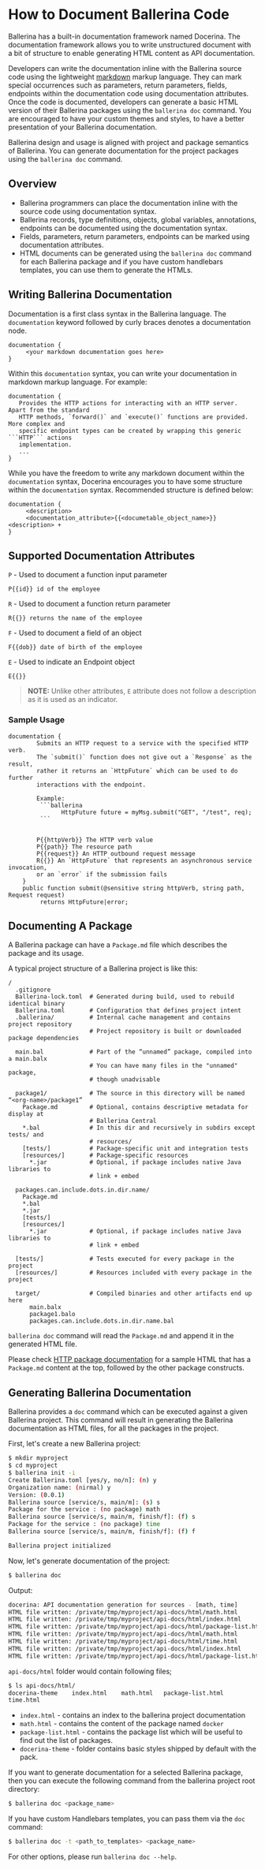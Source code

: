 # How to Document Ballerina Code

Ballerina has a built-in documentation framework named Docerina. The documentation framework allows you to write unstructured document with a bit of structure to enable generating HTML content as API documentation.

Developers can write the documentation inline with the Ballerina source code using the lightweight [markdown](https://daringfireball.net/projects/markdown/syntax) markup language. They can mark special occurrences such as parameters, return parameters, fields, endpoints within the documentation code using documentation attributes. Once the code is documented, developers can generate a basic HTML version of their Ballerina packages using the `ballerina doc` command. You are encouraged to have your custom themes and styles, to have a better presentation of your Ballerina documentation. 

Ballerina design and usage is aligned with project and package semantics of Ballerina. You can generate documentation for the project packages using the ``ballerina doc`` command.


## Overview

* Ballerina programmers can place the documentation inline with the source code using documentation syntax.
* Ballerina records, type definitions, objects, global variables, annotations, endpoints can be documented using the documentation syntax.
* Fields, parameters, return parameters, endpoints can be marked using documentation attributes.
* HTML documents can be generated using the ``ballerina doc`` command for each Ballerina package and if you have custom handlebars templates, you can use them to generate the HTMLs.

## Writing Ballerina Documentation

Documentation is a first class syntax in the Ballerina language. The `documentation` keyword followed by curly braces denotes a documentation node.

```
documentation {
     <your markdown documentation goes here>
}
```

Within this `documentation` syntax, you can write your documentation in markdown markup language. For example:

```
documentation {
   Provides the HTTP actions for interacting with an HTTP server. Apart from the standard 
   HTTP methods, `forward()` and `execute()` functions are provided. More complex and 
   specific endpoint types can be created by wrapping this generic ```HTTP``` actions 
   implementation.
   ...
}
```

While you have the freedom to write any markdown document within the `documentation` syntax, Docerina encourages you to have some structure within the `documentation` syntax. Recommended structure is defined below:

```
documentation {
     <description>
     <documentation_attribute>{{<documetable_object_name>}} <description> +
}
```

## Supported Documentation Attributes

`P` - Used to document a function input parameter
```
P{{id}} id of the employee
```
`R` - Used to document a function return parameter
```
R{{}} returns the name of the employee
```
`F` - Used to document a field of an object
```
F{{dob}} date of birth of the employee
```
`E` - Used to indicate an Endpoint object
```
E{{}}
```
> **NOTE:** Unlike other attributes, `E` attribute does not follow a description as it is used as an indicator.


### Sample Usage

```ballerina
documentation {
        Submits an HTTP request to a service with the specified HTTP verb.
        The `submit()` function does not give out a `Response` as the result,
        rather it returns an `HttpFuture` which can be used to do further 
        interactions with the endpoint.
        
        Example:
         ```ballerina
               HttpFuture future = myMsg.submit("GET", "/test", req);
         ```


        P{{httpVerb}} The HTTP verb value
        P{{path}} The resource path
        P{{request}} An HTTP outbound request message
        R{{}} An `HttpFuture` that represents an asynchronous service invocation, 
        or an `error` if the submission fails
    }
    public function submit(@sensitive string httpVerb, string path, Request request) 
         returns HttpFuture|error;
```

## Documenting A Package

A Ballerina package can have a `Package.md` file which describes the package and its usage.

A typical project structure of a Ballerina project is like this:

```
/
  .gitignore
  Ballerina-lock.toml  # Generated during build, used to rebuild identical binary
  Ballerina.toml       # Configuration that defines project intent
  .ballerina/          # Internal cache management and contains project repository
                       # Project repository is built or downloaded package dependencies

  main.bal             # Part of the “unnamed” package, compiled into a main.balx
                       # You can have many files in the "unnamed" package, 
                       # though unadvisable

  package1/            # The source in this directory will be named “<org-name>/package1” 
    Package.md         # Optional, contains descriptive metadata for display at 
                       # Ballerina Central
    *.bal              # In this dir and recursively in subdirs except tests/ and 
                       # resources/
    [tests/]           # Package-specific unit and integration tests
    [resources/]       # Package-specific resources
      *.jar            # Optional, if package includes native Java libraries to 
                       # link + embed 
    
  packages.can.include.dots.in.dir.name/
    Package.md
    *.bal
    *.jar
    [tests/]         
    [resources/]     
      *.jar            # Optional, if package includes native Java libraries to 
                       # link + embed 

  [tests/]             # Tests executed for every package in the project
  [resources/]         # Resources included with every package in the project

  target/              # Compiled binaries and other artifacts end up here
      main.balx
      package1.balo
      packages.can.include.dots.in.dir.name.bal
```

`ballerina doc` command will read the `Package.md` and append it in the generated HTML file.

Please check [HTTP package documentation](https://ballerina.io/learn/api-docs/ballerina/http.html) for a sample HTML that has a `Package.md` content at the top, followed by the other package constructs.


## Generating Ballerina Documentation

Ballerina provides a `doc` command which can be executed against a given Ballerina project. This command will result in generating the Ballerina documentation as HTML files, for all the packages in the project.

First, let's create a new Ballerina project:
```bash
$ mkdir myproject
$ cd myproject
$ ballerina init -i
Create Ballerina.toml [yes/y, no/n]: (n) y
Organization name: (nirmal) y
Version: (0.0.1) 
Ballerina source [service/s, main/m]: (s) s
Package for the service : (no package) math
Ballerina source [service/s, main/m, finish/f]: (f) s
Package for the service : (no package) time
Ballerina source [service/s, main/m, finish/f]: (f) f

Ballerina project initialized
```
Now, let's generate documentation of the project:
```bash
$ ballerina doc
```
Output:
```bash
docerina: API documentation generation for sources - [math, time]
HTML file written: /private/tmp/myproject/api-docs/html/math.html
HTML file written: /private/tmp/myproject/api-docs/html/index.html
HTML file written: /private/tmp/myproject/api-docs/html/package-list.html
HTML file written: /private/tmp/myproject/api-docs/html/math.html
HTML file written: /private/tmp/myproject/api-docs/html/time.html
HTML file written: /private/tmp/myproject/api-docs/html/index.html
HTML file written: /private/tmp/myproject/api-docs/html/package-list.html
```

`api-docs/html` folder would contain following files;
```bash
$ ls api-docs/html/
docerina-theme    index.html    math.html   package-list.html 
time.html
```

* `index.html`  - contains an index to the ballerina project documentation
* `math.html` - contains the content of the package named `docker`
* `package-list.html` - contains the package list which will be useful to find out the list of packages.
* `docerina-theme` - folder contains basic styles shipped by default with the pack.

If you want to generate documentation for a selected Ballerina package, then you can execute the following command from the ballerina project root directory:

```bash
$ ballerina doc <package_name>
```

If you have custom Handlebars templates, you can pass them via the `doc` command:

```bash
$ ballerina doc -t <path_to_templates> <package_name>
```
For other options, please run `ballerina doc --help`.
